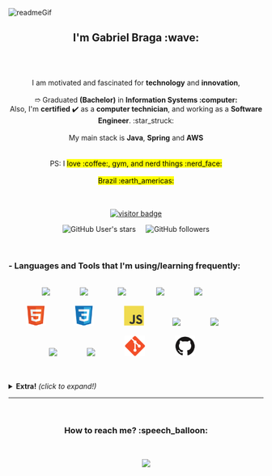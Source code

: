 ![readmeGif](https://user-images.githubusercontent.com/72152596/119749812-46e49e80-be6e-11eb-9bb7-c55121cbd12f.gif)

<h2 align="center">
    I'm Gabriel Braga :wave: <br><br><br>
</h2>
<p align="center">
   I am motivated and fascinated for <b>technology</b> and <b>innovation</b>, <br><br>
    ➱ Graduated <b>(Bachelor)</b> in <strong>Information Systems :computer: </strong>  <br>
    Also, I'm <b>certified</b> ✔️ as a <b>computer technician</b>, and working as a <b>Software Engineer</b>. :star_struck: <br><br>
    My main stack is <b>Java</b>, <b>Spring</b> and <b>AWS</b> <br><br> <br>
    PS: I <mark>love<mark> :coffee:, gym, and nerd things :nerd_face: <br><br>
    Brazil :earth_americas:
    <br><br><br>
</p>
   

<div align="center">

  [![visitor badge](https://visitor-badge.laobi.icu/badge?page_id=bragabriel.visitor-badge)](https://visitor-badge.laobi.icu/badge?page_id=bragabriel.visitor-badge)
  
  ![GitHub User's stars](https://img.shields.io/github/stars/bragabriel?color=%23ff69b4&logoColor=blue&style=social)&nbsp;&nbsp;&nbsp;&nbsp;
  ![GitHub followers](https://img.shields.io/github/followers/bragabriel?logoColor=blue&style=social)

</div>

<br>

### - Languages and Tools that I'm using/learning frequently:
  
<p align="center"><br>
<img height="40" src="https://raw.githubusercontent.com/jmnote/z-icons/master/svg/csharp.svg" />  
  &nbsp;&nbsp;&nbsp;&nbsp;&nbsp;&nbsp;&nbsp;&nbsp;&nbsp;&nbsp;&nbsp;&nbsp;&nbsp;
<img height="40" src="https://cdn.jsdelivr.net/gh/devicons/devicon/icons/dotnetcore/dotnetcore-original.svg"/>
    &nbsp;&nbsp;&nbsp;&nbsp;&nbsp;&nbsp;&nbsp;&nbsp;&nbsp;&nbsp;&nbsp;&nbsp;&nbsp;
<img height="45" src="https://cdn.jsdelivr.net/gh/devicons/devicon/icons/java/java-original-wordmark.svg"/>
    &nbsp;&nbsp;&nbsp;&nbsp;&nbsp;&nbsp;&nbsp;&nbsp;&nbsp;&nbsp;&nbsp;&nbsp;&nbsp;
<img height="40" src="https://cdn.jsdelivr.net/gh/devicons/devicon/icons/spring/spring-original.svg"/>
    &nbsp;&nbsp;&nbsp;&nbsp;&nbsp;&nbsp;&nbsp;&nbsp;&nbsp;&nbsp;&nbsp;&nbsp;&nbsp; 
<img height="40" src="https://cdn.jsdelivr.net/gh/devicons/devicon/icons/mysql/mysql-original-wordmark.svg" />  
  &nbsp;&nbsp;&nbsp;&nbsp;&nbsp;&nbsp;&nbsp;&nbsp;&nbsp;&nbsp;&nbsp;&nbsp;&nbsp;
<br><br>
<img height="40" src="https://raw.githubusercontent.com/devicons/devicon/master/icons/html5/html5-original.svg">
    &nbsp;&nbsp;&nbsp;&nbsp;&nbsp;&nbsp;&nbsp;&nbsp;&nbsp;&nbsp;&nbsp;&nbsp;
<img height="40" src="https://raw.githubusercontent.com/devicons/devicon/master/icons/css3/css3-original.svg">
    &nbsp;&nbsp;&nbsp;&nbsp;&nbsp;&nbsp;&nbsp;&nbsp;&nbsp;&nbsp;&nbsp;&nbsp;&nbsp;
<img height="40" src="https://raw.githubusercontent.com/devicons/devicon/master/icons/javascript/javascript-original.svg">
    &nbsp;&nbsp;&nbsp;&nbsp;&nbsp;&nbsp;&nbsp;&nbsp;&nbsp;&nbsp;&nbsp;&nbsp;  
<img height="40" src="https://cdn.jsdelivr.net/gh/devicons/devicon/icons/react/react-original-wordmark.svg">
    &nbsp;&nbsp;&nbsp;&nbsp;&nbsp;&nbsp;&nbsp;&nbsp;&nbsp;&nbsp;&nbsp;&nbsp;&nbsp; 
<img height="40" src="https://cdn.jsdelivr.net/gh/devicons/devicon/icons/flutter/flutter-original.svg"/>
    &nbsp;&nbsp;&nbsp;&nbsp;&nbsp;&nbsp;&nbsp;&nbsp;&nbsp;&nbsp;&nbsp;&nbsp;&nbsp;
<br><br>
  
<img height="55" src="https://cdn.jsdelivr.net/gh/devicons/devicon/icons/amazonwebservices/amazonwebservices-original-wordmark.svg">
    &nbsp;&nbsp;&nbsp;&nbsp;&nbsp;&nbsp;&nbsp;&nbsp;&nbsp;&nbsp;&nbsp;&nbsp;&nbsp;
<img height="55" src="https://cdn.jsdelivr.net/gh/devicons/devicon/icons/docker/docker-original-wordmark.svg">
    &nbsp;&nbsp;&nbsp;&nbsp;&nbsp;&nbsp;&nbsp;&nbsp;&nbsp;&nbsp;&nbsp;&nbsp;&nbsp;
<img height="40" src="https://raw.githubusercontent.com/devicons/devicon/master/icons/git/git-original.svg">
    &nbsp;&nbsp;&nbsp;&nbsp;&nbsp;&nbsp;&nbsp;&nbsp;&nbsp;&nbsp;&nbsp;&nbsp;&nbsp;
<img height="40" src="https://raw.githubusercontent.com/devicons/devicon/master/icons/github/github-original.svg">
   &nbsp;&nbsp;&nbsp;&nbsp;&nbsp;&nbsp;&nbsp;&nbsp;&nbsp;&nbsp;&nbsp;&nbsp;&nbsp;

</p>
<br><br>

<details>
  <summary> <b>Extra!</b> <i>(click to expand!)</i> </summary><br>

#### - Technologies I've used:
<p align="center">
<img height="40" src="https://raw.githubusercontent.com/devicons/devicon/master/icons/c/c-original.svg">
     &nbsp;&nbsp;&nbsp;&nbsp;&nbsp;&nbsp;&nbsp;&nbsp;&nbsp;&nbsp;&nbsp;&nbsp;&nbsp;
<img height="70" src="https://cdn.jsdelivr.net/gh/devicons/devicon/icons/nodejs/nodejs-original-wordmark.svg">
   &nbsp;&nbsp;&nbsp;&nbsp;&nbsp;&nbsp;&nbsp;&nbsp;&nbsp;&nbsp;&nbsp;&nbsp;&nbsp;
<img height="40" src="https://raw.githubusercontent.com/jmnote/z-icons/master/svg/php.svg">
  &nbsp;&nbsp;&nbsp;&nbsp;&nbsp;&nbsp;&nbsp;&nbsp;&nbsp;&nbsp;&nbsp;&nbsp;&nbsp;
<img height="40" src="https://raw.githubusercontent.com/devicons/devicon/master/icons/python/python-original.svg">
   &nbsp;&nbsp;&nbsp;&nbsp;&nbsp;&nbsp;&nbsp;&nbsp;&nbsp;&nbsp;&nbsp;&nbsp;&nbsp;
<img height="40" src="https://cdn.jsdelivr.net/gh/devicons/devicon/icons/angularjs/angularjs-original.svg">
    &nbsp;&nbsp;&nbsp;&nbsp;&nbsp;&nbsp;&nbsp;&nbsp;&nbsp;&nbsp;&nbsp;&nbsp;&nbsp;
<br><br>
<img height="60" src="https://cdn.jsdelivr.net/gh/devicons/devicon/icons/oracle/oracle-original.svg" />
    &nbsp;&nbsp;&nbsp;&nbsp;&nbsp;&nbsp;&nbsp;&nbsp;&nbsp;&nbsp;&nbsp;&nbsp;&nbsp;
<img height="40" src="https://cdn.jsdelivr.net/gh/devicons/devicon/icons/photoshop/photoshop-line.svg" />  
  &nbsp;&nbsp;&nbsp;&nbsp;&nbsp;&nbsp;&nbsp;&nbsp;&nbsp;&nbsp;&nbsp;&nbsp;&nbsp;
<img height="55" src="https://cdn.jsdelivr.net/gh/devicons/devicon/icons/apache/apache-original-wordmark.svg">
    &nbsp;&nbsp;&nbsp;&nbsp;&nbsp;&nbsp;&nbsp;&nbsp;&nbsp;&nbsp;&nbsp;&nbsp;&nbsp;

<br><br>
</p>

#### - My statistics:
<p align="center">  
  <a href="https://github.com/bragabriel/github-readme-stats">
    <img align="center" height="165" src="https://github-readme-stats.vercel.app/api?username=bragabriel&theme=onedark"></a> <br><br>
  <a href="https://github.com/bragabriel/github-readme-stats">
    <img align="center" src="https://github-readme-stats.anuraghazra1.vercel.app/api/top-langs/?username=bragabriel&theme=onedark&layout=compact&langs_count=10">
  </a> <br><br>
</p>

</details>

---
<br>
<h3 align="center">How to reach me? :speech_balloon:</h3>  
<br>
<p align="center">
    &nbsp;&nbsp;&nbsp;&nbsp;&nbsp;&nbsp;&nbsp;&nbsp;&nbsp;
    <a href="https://www.linkedin.com/in/gabriel-braga-da-silva/">
        <img height="30" src="https://img.shields.io/badge/linkedin-%230077B5.svg?" style="for-the-badge&logo=linkedin&logoColor=white" link="mailto:https://www.linkedin.com/in/gabriel-braga-da-silva-14743b1b8/">
    </a>
</p>
